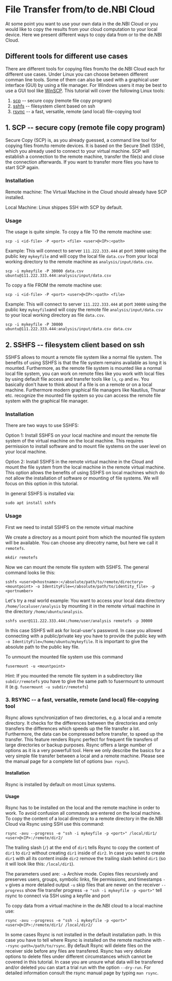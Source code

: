 # File Transfer from/to de.NBI Cloud
At some point you want to use your own data in the de.NBI Cloud or you would like to copy the results from your cloud computation to your local device. Here we present different ways to copy data from or to the de.NBI Cloud.

## Different tools for different use cases
There are different tools for copying files from/to the de.NBI Cloud each for different use cases. Under Linux you can choose between different comman line tools. Some of them can also be used with a graphical user interface (GUI) by using a file manager. For Windows users it may be best to use a GUI tool like [WinSCP](https://winscp.net/eng/index.php). This tutorial will cover the following Linux tools:

1. [scp](#SCP) -- secure copy (remote file copy program)
2. [sshfs](#SSHFS) -- filesystem client based on ssh 
3. [rsync](#Rsync) -- a fast, versatile, remote (and local) file-copying tool 

## <a name="SCP"></a> 1. SCP -- secure copy (remote file copy program)
Secure Copy (SCP) is, as you already guessed, a command line tool for copying files from/to remote devices. It is based on the Secure Shell (SSH), which you already used to connect to your virtual machine. SCP will establish a connection to the remote machine, transfer the file(s) and close the connection afterwards. If you want to transfer more files you have to start SCP again.

### Installation
Remote machine:
The Virtual Machine in the Cloud should already have SCP installed.

Local Machine:
Linux shippes SSH with SCP by default.

### Usage
The usage is quite simple. To copy a file TO the remote machine use:

```
scp -i <id-file> -P <port> <file> <user>@<IP>:<path>
```

Example:
This will connect to server ``111.222.333.444`` at port ``30000`` using the public key ``mykeyfile`` and will copy the local file ``data.csv`` from your local working directory to the remote machine as ``analysis/input/data.csv``.

```
scp -i mykeyfile -P 30000 data.csv ubuntu@111.222.333.444:analysis/input/data.csv
```

To copy a file FROM the remote machine use:

```
scp -i <id-file> -P <port> <user>@<IP>:<path> <file>
```

Example:
This will connect to server ``111.222.333.444`` at port ``30000`` using the public key ``mykeyfile``and will copy the remote file ``analysis/input/data.csv`` to your local working directory as file ``data.csv``.

```
scp -i mykeyfile -P 30000 ubuntu@111.222.333.444:analysis/input/data.csv data.csv 
```

## <a name="SSHFS"></a> 2. SSHFS -- filesystem client based on ssh 
SSHFS allows to mount a remote file system like a normal file system. The benefits of using SSHFS is that the file system remains available as long it is mounted. Furthermore, as the remote file system is mounted like a normal local file system, you can work on remote files like you work with local files by using default file access and transfer tools like ``ls``, ``cp`` and ``mv``. You basically don't have to think about if a file is on a remote or on a local machine. Furthermore modern graphical file managers like Nautilus, Thunar etc. recognize the mounted file system so you can access the remote file system with the graphical file manager.

### Installation
There are two ways to use SSHFS:

Option 1: Install SSHFS on your local machine and mount the remote file system of the virtual machine on the local machine. This requires permission to install software and to mount file systems on the user level on your local machine. 

Option 2: Install SSHFS in the remote virtual machine in the Cloud and mount the file system from the local machine in the remote virtual machine. This option allows the benefits of using SSHFS on local machines which do not allow the installation of software or mounting of file systems. We will focus on this option in this tutorial.

In general SSHFS is installed via:

```
sudo apt install sshfs
```

### Usage
First we need to install SSHFS on the remote virtual machine

We create a directory as a mount point from which the mounted file system will be available. You can choose any direcotry name, but here we call it ``remotefs``.

```
mkdir remotefs
```

Now we can mount the remote file system with SSHFS. The general command looks lie this:

```
sshfs <user>@<hostname>:</absolute/path/to/remote/directory> <mountpoint> -o IdentityFile=</absolute/path/to/identity_file> -p <portnumber>
```

Let's try a real world example: You want to access your local data directory ``/home/localuser/analysis`` by mounting it in the remote virtual machine in the directory ``/home/ubuntu/analysis``. 

```
sshfs user@111.222.333.444:/home/user/analysis remotefs -p 30000
```

In this case SSHFS will ask for local-user's password. In case you allowed connecting with a public/private key you have to provide the public key with ``-o IdentityFile=/home/ubuntu/mykeyfile``. It is important to give the absolute path to the public key file.

To unmount the mounted file system use this command

```
fusermount -u <mountpoint>
```

Hint: If you mounted the remote file system in a subdirectory like ``subdir/remotefs`` you have to give the same path to fusermount to unmount it (e.g. ``fusermount -u subdir/remotefs``)


### <a name="Rsync"></a> 3. RSYNC -- a fast, versatile, remote (and local) file-copying tool 
Rsync allows synchronization of two directories, e.g. a local and a remote directory. It checks for the differences between the directories and only transfers the differences which speeds up the file transfer a lot. Furthermore, the data can be compressed before transfer, to speed up the transfer. This feature renders Rsync perfect for frequent file transfers of large directories or backup purposes. Rsync offers a large number of options as it is a very powerfull tool. Here we only describe the basics for a very simple file transfer between a local and a remote machine. Please see the manual page for a complete list of options (``man rsync``).

#### Installation
Rsync is installed by default on most Linux systems.

#### Usage
Rsync has to be installed on the local and the remote machine in order to work. To avoid confusion all commands are entered on the local machine.
To copy the content of a local directory to a remote directory in the de.NBI Cloud via Rsync using SSH use this command:

```
rsync -avu --progress -e "ssh -i mykeyfile -p <port>" /local/dir1/ <user>@<IP>:/remote/dir2/ 
```

The trailing slash (``/``) at the end of ``dir1`` tells Rsync to copy the content of ``dir1`` to ``dir2`` without creating ``dir1`` inside of ``dir2``. In case you want to create ``dir1`` with all its content inside ``dir2`` remove the trailing slash behind ``dir1`` (so it will look like this: ``/local/dir1``).

The parameters used are:
    ``-a`` Archive mode. Copies files recursively and preserves users, groups, symbolic links, file permissions, and timestamps
    ``-v`` gives a more detailed output
    ``-u`` skip files that are newer on the receiver
    ``--progress`` show file transfer progress
    ``-e "ssh -i mykeyfile -p <port>"`` tell rsync to connect via SSH using a keyfile and port <port>

To copy data from a virtual machine in the de.NBI cloud to a local machine use:

```
rsync -avu --progress -e "ssh -i mykeyfile -p <port>" <user>@<IP>:/remote/dir1/ /local/dir2/
```

In some cases Rsync is not installed in the default installation path. In this case you have to tell where Rsync is installed on the remote machine with ``--rsync-path=/path/to/rsync``. 
By default Rsync will delete files on the receiver side before any files are transfered. Rsync has very delicate options to delete files under different circumstances which cannot be covered in this tutorial. In case you are unsure what data will be transfered and/or deleted  you can start a trial run with the option ``--dry-run``. For detailed information consult the rsync manual page by typing ``man rsync``.

